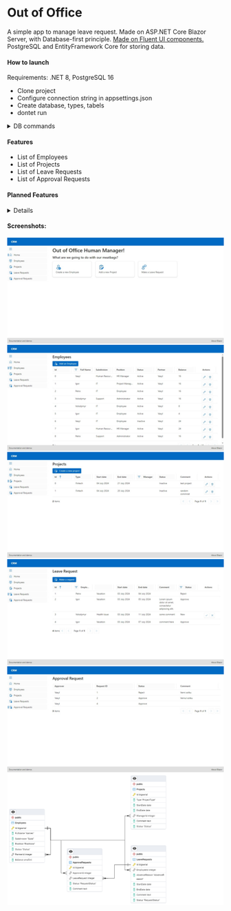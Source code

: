 # Out of Office
A simple app to manage leave request.
Made on ASP.NET Core Blazor Server, with Database-first principle.
<a href="http://github.com/microsoft/fluentui-blazor">Made on Fluent UI components.</a>
PostgreSQL and EntityFramework Core for storing data.

<h4>How to launch</h4>
Requirements: .NET 8, PostgreSQL 16
<ul>
  <li>Clone project</li>
  <li>Configure connection string in appsettings.json</li>
  <li>Create database, types, tabels</li>
  <li>dontet run</li>
</ul>

<details>
  <summary>
    DB commands
  </summary>
  <code>
  
  CREATE DATABASE "CRM"
    WITH
    OWNER = postgres
    ENCODING = 'UTF8'
    CONNECTION LIMIT = -1
    IS_TEMPLATE = False;

CREATE TYPE "Names" AS ENUM ('Vasyl', 'Petro', 'Volodymyr', 'Igor');
CREATE TYPE "Subd" AS ENUM ('smm', 'it', 'Support', 'Sales', 'Human Resources');
CREATE TYPE "Positions" AS ENUM ('Employee', 'HR Manager', 'Project Manager', 'Administrator');
CREATE TYPE "Status" AS ENUM ('Active', 'Inactive');
CREATE TYPE "AbsenceReason" AS ENUM ('Vacation', 'Health Issue', 'Family Emergancy');
CREATE TYPE "RequestStatus" AS ENUM ('New', 'Approve', 'Reject');
CREATE TYPE "ProjectType" AS ENUM ('SaaS', 'Fintech', 'Education', 'Gambling', 'Telecom');

CREATE TABLE "Employees" (	
	"Id" BIGSERIAL primary key,
	"FullName" "Names" NOT NULL,
	"Subdivision" "Subd" NOT NULL,
	"Position" "Positions" NOT NULL DEFAULT 'Employee' 
	"Status" "Status" NOT NULL,
	"PartnerId" int references "Employees"("Id"),
	"Balance" smallint NOT NULL DEFAULT 28
);
-- it's not possible to create first entry with NOT NULL, 
-- so we have to change the constraint after first entry has been added
ALTER TABLE "Employees" ALTER COLUMN "PartnerId" SET NOT NULL

CREATE TABLE "LeaveRequests" (
	"Id" BIGSERIAL primary key,
	"EmployeeId" int references "Employees"("Id") NOT NULL,
	"AbsenceReason" "AbsenceReason" NOT NULL,
	"StartDate" date NOT NULL,
	"EndDate" date NOT NULL,
	"Comment" text,
	"Status" "RequestStatus" NOT NULL DEFAULT 'New'
);
CREATE TABLE "ApprovalRequests" (
	"Id" BIGSERIAL primary key,
	"ApproverId" int references "Employees"("Id") NOT NULL,
	"LeaveRequest" int references "LeaveRequests"("Id")  NOT NULL,
	"Status" "RequestStatus" NOT NULL DEFAULT 'New',
	"Comment" text	
);
CREATE TABLE "Projects" (
	"Id" BIGSERIAL primary key,
	"Type" "ProjectType" NOT NULL,
	"StartDate" date NOT NULL,
	"EndDate" date,
	"ManagerId" int references "Employees"("Id") NOT NULL,
	"Comment" text,
	"Status" "Status" NOT NULL
);
</code>
</details>

<h4>Features</h4>
<ul>
  <li>List of Employees</li>
  <li>List of Projects</li>
  <li>List of Leave Requests</li>
  <li>List of Approval Requests</li>
</ul>

<h4>Planned Features</h4>
<details>
  <ul>
    <li>Filters for DataGrid</li>
    <li>Authentification and Authirization</li>
    <li>Appearence Settings</li>
    <li>Localization and Globalization</li>
  </ul>
</details>
<h4>Screenshots:</h4>
<img src="/Images/home-page.jpeg"/>
<img src="/Images/employees.jpeg"/>
<img src="/Images/projects.jpeg"/>
<img src="/Images/leave-request.jpeg"/>
<img src="/Images/arrpove.jpeg"/>
<img src="/Images/DataBase.png"/>
